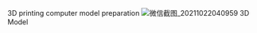 3D printing computer model preparation
![微信截图_20211022040959](https://user-images.githubusercontent.com/90564579/138349797-c245439c-e3c1-4297-9e06-548a5dafa182.png)
3D Model

